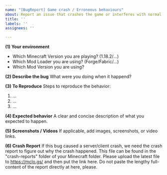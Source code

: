 ```yaml
---
name: "[BugReport] Game crash / Erroneous behaviours"
about: Report an issue that crashes the game or interferes with normal gameplay behavior
title: ''
labels: ''
assignees: ''

---
```


**(1) Your environment**
* Which Minecraft Version you are playing? (1.18.2/...)
* Which Mod Loader you are using? (Forge/Fabric/...)
* Which Mod Version you are using?

**(2) Describe the bug**
What were you doing when it happend? 

**(3) To Reproduce**
Steps to reproduce the behavior: 
1. ...
2. ...
3. ...

**(4) Expected behavior**
A clear and concise description of what you expected to happen.

**(5) Screenshots / Videos**
If applicable, add images, screenshots, or video links.

**(6) Crash Report**
If this bug caused a server/client crash, 
we need the crash report to figure out why the crash happened.
This file can be found in the \"crash-reports\" folder of your Minecraft folder.
Please upload the latest file to https://mclo.gs/ and then put the link here.
Do not paste the lengthy full-content of the report directly at here, please.
